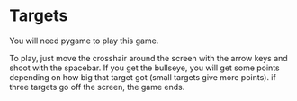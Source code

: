 # Targets
You will need pygame to play this game.

To play, just move the crosshair around the screen with the arrow keys and shoot with the spacebar. If you get the bullseye, you will get some points depending on how big that target got (small targets give more points). if three targets go off the screen, the game ends. 
